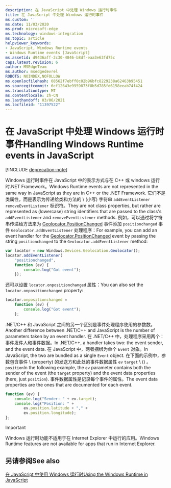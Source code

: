 ```yaml
---
description: 在 JavaScript 中处理 Windows 运行时事件
title: 在 JavaScript 中处理 Windows 运行时事件
ms.custom: ''
ms.date: 11/03/2020
ms.prod: microsoft-edge
ms.technology: windows-integration
ms.topic: article
helpviewer_keywords:
- JavaScript, Windows Runtime events
- Windows Runtime events [JavaScript]
ms.assetid: d9436aff-2c30-4846-b8df-eaa3e63fd75c
caps.latest.revision: 6
author: MSEdgeTeam
ms.author: msedgedevrel
ROBOTS: NOINDEX,NOFOLLOW
ms.openlocfilehash: 08562f7ebff0c02b96bfc8229238a62463b95451
ms.sourcegitcommit: 6cf12643e9959873f8b5d785fd6158eeab74f424
ms.translationtype: MT
ms.contentlocale: zh-CN
ms.lasthandoff: 03/06/2021
ms.locfileid: "11397522"
---
```

# <a name="handling-windows-runtime-events-in-javascript"></a><span data-ttu-id="cbc69-103">在 JavaScript 中处理 Windows 运行时事件</span><span class="sxs-lookup"><span data-stu-id="cbc69-103">Handling Windows Runtime events in JavaScript</span></span>  

[!INCLUDE [deprecation-note](../includes/legacy-edge-note.md)]  

<span data-ttu-id="cbc69-104">Windows 运行时事件在 JavaScript 中的表示方式与在 C++ 或 windows 运行时.NET Framework。</span><span class="sxs-lookup"><span data-stu-id="cbc69-104">Windows Runtime events are not represented in the same way in JavaScript as they are in C++ or the .NET Framework.</span></span>  <span data-ttu-id="cbc69-105">它们不是类属性，而是表示为传递给类和方法的 \ (小写\) 字符串 `addEventListener` `removeEventListener` 标识符。</span><span class="sxs-lookup"><span data-stu-id="cbc69-105">They are not class properties, but rather are represented as \(lowercase\) string identifiers that are passed to the class's `addEventListener` and `removeEventListener` methods.</span></span>  <span data-ttu-id="cbc69-106">例如，可以通过将字符串传递给方法来为 [Geolocator.PositionChanged][UwpWindowsGeolocationGeolocatorDevicesPositionChanged] 事件添加 `positionchanged` 事件 `Geolocator.addEventListener` 处理程序：</span><span class="sxs-lookup"><span data-stu-id="cbc69-106">For example, you can add an event handler for the [Geolocator.PositionChanged][UwpWindowsGeolocationGeolocatorDevicesPositionChanged] event by passing the string `positionchanged` to the `Geolocator.addEventListener` method:</span></span>  

```javascript  
var locator = new Windows.Devices.Geolocation.Geolocator();
locator.addEventListener(
    "positionchanged",
    function (ev) {
        console.log("Got event");
    });
```  

<span data-ttu-id="cbc69-107">还可以设置 `locator.onpositionchanged` 属性：</span><span class="sxs-lookup"><span data-stu-id="cbc69-107">You can also set the `locator.onpositionchanged` property:</span></span>  

```javascript
locator.onpositionchanged =
    function (ev) {
        console.log("Got event");
    };
```  

<span data-ttu-id="cbc69-108">.NET/C++ 和 JavaScript 之间的另一个区别是事件处理程序使用的参数数。</span><span class="sxs-lookup"><span data-stu-id="cbc69-108">Another difference between .NET/C++ and JavaScript is the number of parameters taken by an event handler.</span></span>  <span data-ttu-id="cbc69-109">在 .NET/C++ 中，处理程序采用两个：事件发件人和事件数据。</span><span class="sxs-lookup"><span data-stu-id="cbc69-109">In .NET/C++, a handler takes two:  the event sender, and the event data.</span></span>  <span data-ttu-id="cbc69-110">在 JavaScript 中，两者捆绑为单个 `Event` 对象。</span><span class="sxs-lookup"><span data-stu-id="cbc69-110">In JavaScript, the two are bundled as a single `Event` object.</span></span>  <span data-ttu-id="cbc69-111">在下面的示例中，参数包含事件 \ (property\) 的发送方和此处的事件数据属性 `ev` `target` \ (\) 。 `position`</span><span class="sxs-lookup"><span data-stu-id="cbc69-111">In the following example, the `ev` parameter contains both the sender of the event \(the `target` property\) and the event data properties \(here, just `position`\).</span></span>  <span data-ttu-id="cbc69-112">事件数据属性是记录每个事件的属性。</span><span class="sxs-lookup"><span data-stu-id="cbc69-112">The event data properties are the ones that are documented for each event.</span></span>  

```javascript
function (ev) {
    console.log("Sender: " + ev.target);
    console.log("Position: " +
        ev.position.latitude + "," +
        ev.position.longitude);
};
```  

> [!IMPORTANT]
> <span data-ttu-id="cbc69-113">Windows 运行时功能不适用于在 Internet Explorer 中运行的应用。</span><span class="sxs-lookup"><span data-stu-id="cbc69-113">Windows Runtime features are not available for apps that run in Internet Explorer.</span></span>  

## <a name="see-also"></a><span data-ttu-id="cbc69-114">另请参阅</span><span class="sxs-lookup"><span data-stu-id="cbc69-114">See also</span></span>  

[<span data-ttu-id="cbc69-115">在 JavaScript 中使用 Windows 运行时</span><span class="sxs-lookup"><span data-stu-id="cbc69-115">Using the Windows Runtime in JavaScript</span></span>][WindowsRuntimeJavascript]  

 <!-- links -->  

[WindowsRuntimeJavascript]: ./using-the-windows-runtime-in-javascript.md "在 JavaScript |Microsoft Docs"  

[UwpWindowsGeolocationGeolocatorDevicesPositionChanged]: /uwp/api/Windows.Devices.Geolocation.Geolocator#Windows_Devices_Geolocation_Geolocator_PositionChanged "Geolocator 类|Microsoft Docs"  
